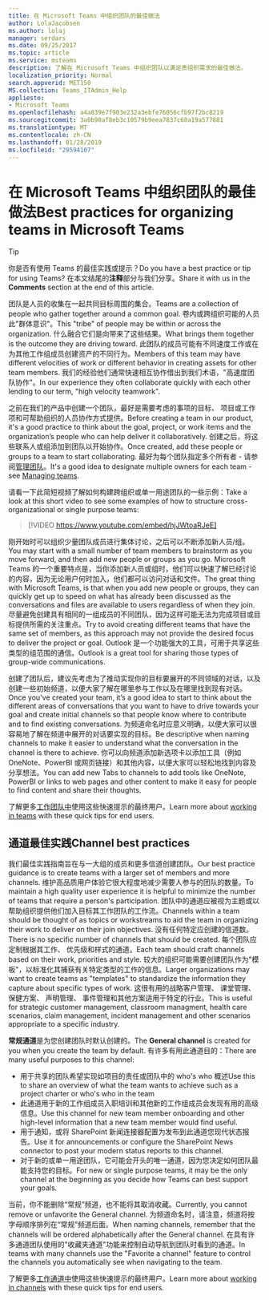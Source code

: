 ```yaml
---
title: 在 Microsoft Teams 中组织团队的最佳做法
author: LolaJacobsen
ms.author: lolaj
manager: serdars
ms.date: 09/25/2017
ms.topic: article
ms.service: msteams
description: 了解在 Microsoft Teams 中组织团队以满足贵组织需求的最佳做法。
localization_priority: Normal
search.appverid: MET150
MS.collection: Teams_ITAdmin_Help
appliesto:
- Microsoft Teams
ms.openlocfilehash: a4a839e7f903e232a3ebfe76056cfb97f2bc8219
ms.sourcegitcommit: 3a0b90af8eb3c10579b9eea7837c60a19a577881
ms.translationtype: MT
ms.contentlocale: zh-CN
ms.lasthandoff: 01/28/2019
ms.locfileid: "29594107"
---
```

<a name="best-practices-for-organizing-teams-in-microsoft-teams"></a><span data-ttu-id="d4f4a-103">在 Microsoft Teams 中组织团队的最佳做法</span><span class="sxs-lookup"><span data-stu-id="d4f4a-103">Best practices for organizing teams in Microsoft Teams</span></span>
======================================================

> [!TIP]
> <span data-ttu-id="d4f4a-104">你是否有使用 Teams 的最佳实践或提示？</span><span class="sxs-lookup"><span data-stu-id="d4f4a-104">Do you have a best practice or tip for using Teams?</span></span> <span data-ttu-id="d4f4a-105">在本文结尾的**注释**部分与我们分享。</span><span class="sxs-lookup"><span data-stu-id="d4f4a-105">Share it with us in the **Comments** section at the end of this article.</span></span>

<span data-ttu-id="d4f4a-106">团队是人员的收集在一起共同目标周围的集合。</span><span class="sxs-lookup"><span data-stu-id="d4f4a-106">Teams are a collection of people who gather together around a common goal.</span></span> <span data-ttu-id="d4f4a-107">卷内或跨组织可能的人员此"群体意识"。</span><span class="sxs-lookup"><span data-stu-id="d4f4a-107">This "tribe" of people may be within or across the organization.</span></span>  <span data-ttu-id="d4f4a-108">什么融合它们是向带来了这些结果。</span><span class="sxs-lookup"><span data-stu-id="d4f4a-108">What brings them together is the outcome they are driving toward.</span></span> <span data-ttu-id="d4f4a-109">此团队的成员可能有不同速度工作或在为其他工作组成员创建资产的不同行为。</span><span class="sxs-lookup"><span data-stu-id="d4f4a-109">Members of this team may have different velocities of work or different behavior in creating assets for other team members.</span></span>  <span data-ttu-id="d4f4a-110">我们的经验他们通常快速相互协作借出到我们术语，"高速度团队协作"。</span><span class="sxs-lookup"><span data-stu-id="d4f4a-110">In our experience they often collaborate quickly with each other lending to our term, "high velocity teamwork".</span></span>  

<span data-ttu-id="d4f4a-111">之前在我们的产品中创建一个团队，最好是需要考虑的事项的目标、 项目或工作项和可帮助组织的人员协作方式提供。</span><span class="sxs-lookup"><span data-stu-id="d4f4a-111">Before creating a team in our product, it's a good practice to think about the goal, project, or work items and the organization’s people who can help deliver it collaboratively.</span></span> <span data-ttu-id="d4f4a-112">创建之后，将这些联系人或组添加到团队以开始协作。</span><span class="sxs-lookup"><span data-stu-id="d4f4a-112">Once created, add these people or groups to a team to start collaborating.</span></span> <span data-ttu-id="d4f4a-113">最好为每个团队指定多个所有者 - 请参阅[管理团队](https://support.office.com/article/Teams-and-Channels-df38ae23-8f85-46d3-b071-cb11b9de5499)。</span><span class="sxs-lookup"><span data-stu-id="d4f4a-113">It's a good idea to designate multiple owners for each team - see [Managing teams](https://support.office.com/article/Teams-and-Channels-df38ae23-8f85-46d3-b071-cb11b9de5499).</span></span>

<span data-ttu-id="d4f4a-114">请看一下此简短视频了解如何构建跨组织或单一用途团队的一些示例：</span><span class="sxs-lookup"><span data-stu-id="d4f4a-114">Take a look at this short video to see some examples of how to structure cross-organizational or single purpose teams:</span></span>

> [!VIDEO https://www.youtube.com/embed/hjJWtoaRJeE]

<span data-ttu-id="d4f4a-115">刚开始时可以组织少量团队成员进行集体讨论，之后可以不断添加新人员/组。</span><span class="sxs-lookup"><span data-stu-id="d4f4a-115">You may start with a small number of team members to brainstorm as you move forward, and then add new people or groups as you go.</span></span> <span data-ttu-id="d4f4a-116">Microsoft Teams 的一个重要特点是，当你添加新人员或组时，他们可以快速了解已经讨论的内容，因为无论用户何时加入，他们都可以访问对话和文件。</span><span class="sxs-lookup"><span data-stu-id="d4f4a-116">The great thing with Microsoft Teams, is that when you add new people or groups, they can quickly get up to speed on what has already been discussed as the conversations and files are available to users regardless of when they join.</span></span> <span data-ttu-id="d4f4a-117">尽量避免创建具有相同的一组成员的不同团队，因为这样可能无法为完成项目或目标提供所需的关注重点。</span><span class="sxs-lookup"><span data-stu-id="d4f4a-117">Try to avoid creating different teams that have the same set of members, as this approach may not provide the desired focus to deliver the project or goal.</span></span> <span data-ttu-id="d4f4a-118">Outlook 是一个功能强大的工具，可用于共享这些类型的组范围的通信。</span><span class="sxs-lookup"><span data-stu-id="d4f4a-118">Outlook is a great tool for sharing those types of group-wide communications.</span></span>

<span data-ttu-id="d4f4a-119">创建了团队后，建议先考虑为了推动实现你的目标要展开的不同领域的对话，以及创建一些初始频道，以便大家了解在哪里参与工作以及在哪里找到现有对话。</span><span class="sxs-lookup"><span data-stu-id="d4f4a-119">Once you've created your team, it’s a good idea to start to think about the different areas of conversations that you want to have to drive towards your goal and create initial channels so that people know where to contribute and to find existing conversations.</span></span> <span data-ttu-id="d4f4a-120">为频道命名时应意义明确，以便大家可以很容易地了解在频道中展开的对话要实现的目标。</span><span class="sxs-lookup"><span data-stu-id="d4f4a-120">Be descriptive when naming channels to make it easier to understand what the conversation in the channel is there to achieve.</span></span> <span data-ttu-id="d4f4a-121">你可以向频道添加新选项卡以添加工具（例如 OneNote、PowerBI 或网页链接）和其他内容，以便大家可以轻松地找到内容及分享想法。</span><span class="sxs-lookup"><span data-stu-id="d4f4a-121">You can add new Tabs to channels to add tools like OneNote, PowerBI or links to web pages and other content to make it easy for people to find content and share their thoughts.</span></span>

<span data-ttu-id="d4f4a-122">了解更多[工作团队中](https://support.office.com/article/teams-and-channels-df38ae23-8f85-46d3-b071-cb11b9de5499#ID0EAABAAA=Work_in_teams)使用这些快速提示的最终用户。</span><span class="sxs-lookup"><span data-stu-id="d4f4a-122">Learn more about [working in teams](https://support.office.com/article/teams-and-channels-df38ae23-8f85-46d3-b071-cb11b9de5499#ID0EAABAAA=Work_in_teams) with these quick tips for end users.</span></span> 

<a name="channel-best-practices"></a><span data-ttu-id="d4f4a-123">通道最佳实践</span><span class="sxs-lookup"><span data-stu-id="d4f4a-123">Channel best practices</span></span>
----------------------

<span data-ttu-id="d4f4a-124">我们最佳实践指南旨在与一大组的成员和更多信道创建团队。</span><span class="sxs-lookup"><span data-stu-id="d4f4a-124">Our best practice guidance is to create teams with a larger set of members and more channels.</span></span>  <span data-ttu-id="d4f4a-125">维护高品质用户体验它很大程度地减少需要人参与的团队的数量。</span><span class="sxs-lookup"><span data-stu-id="d4f4a-125">To maintain a high quality user experience it is helpful to minimize the number of teams that require a person's participation.</span></span>  <span data-ttu-id="d4f4a-126">团队中的通道应被视为主题或以帮助组织提供他们加入目标其工作团队的工作流。</span><span class="sxs-lookup"><span data-stu-id="d4f4a-126">Channels within a team should be thought of as topics or workstreams to aid the team in organizing their work to deliver on their join objectives.</span></span>  <span data-ttu-id="d4f4a-127">没有任何特定应创建的信道数。</span><span class="sxs-lookup"><span data-stu-id="d4f4a-127">There is no specific number of channels that should be created.</span></span>  <span data-ttu-id="d4f4a-128">每个团队应定制根据其工作、 优先级和样式的通道。</span><span class="sxs-lookup"><span data-stu-id="d4f4a-128">Each team should craft channels based on their work, priorities and style.</span></span>  <span data-ttu-id="d4f4a-129">较大的组织可能需要创建团队作为"模板"，以标准化其捕获有关特定类型的工作的信息。</span><span class="sxs-lookup"><span data-stu-id="d4f4a-129">Larger organizations may want to create teams as "templates" to standardize the information they capture about specific types of work.</span></span>  <span data-ttu-id="d4f4a-130">这很有用的战略客户管理、 课堂管理、 保健方案、 声明管理、 事件管理和其他方案适用于特定的行业。</span><span class="sxs-lookup"><span data-stu-id="d4f4a-130">This is useful for strategic customer management, classroom managment, health care scenarios, claim management, incident management and other scenarios appropriate to a specific industry.</span></span>   

<span data-ttu-id="d4f4a-131">**常规通道**是为您创建团队时默认创建的。</span><span class="sxs-lookup"><span data-stu-id="d4f4a-131">The **General channel** is created for you when you create the team by default.</span></span> <span data-ttu-id="d4f4a-132">有许多有用此通道目的：</span><span class="sxs-lookup"><span data-stu-id="d4f4a-132">There are many useful purposes to this channel:</span></span>

-  <span data-ttu-id="d4f4a-133">用于共享的团队希望实现如项目的责任或团队中的 who's who 概述</span><span class="sxs-lookup"><span data-stu-id="d4f4a-133">Use this to share an overview of what the team wants to achieve such as a project charter or who's who in the team</span></span> 
-  <span data-ttu-id="d4f4a-134">此通道用于新的工作组成员入职培训和其他新的工作组成员会发现有用的高级信息。</span><span class="sxs-lookup"><span data-stu-id="d4f4a-134">Use this channel for new team member onboarding and other high-level information that a new team member would find useful.</span></span> 
-  <span data-ttu-id="d4f4a-135">用于通知，或将 SharePoint 新闻连接器配置为发布到此通道您现代状态报告。</span><span class="sxs-lookup"><span data-stu-id="d4f4a-135">Use it for announcements or configure the SharePoint News connector to post your modern status reports to this channel.</span></span>  
-  <span data-ttu-id="d4f4a-136">对于新的或单一用途团队，它可能会开头的唯一通道，因为您决定如何团队最能支持您的目标。</span><span class="sxs-lookup"><span data-stu-id="d4f4a-136">For new or single purpose teams, it may be the only channel at the beginning as you decide how Teams can best support your goals.</span></span>

<span data-ttu-id="d4f4a-137">当前，你不能删除“常规”频道，也不能将其取消收藏。</span><span class="sxs-lookup"><span data-stu-id="d4f4a-137">Currently, you cannot remove or unfavorite the General channel.</span></span> <span data-ttu-id="d4f4a-138">为频道命名时，请注意，频道将按字母顺序排列在“常规”频道后面。</span><span class="sxs-lookup"><span data-stu-id="d4f4a-138">When naming channels, remember that the channels will be ordered alphabetically after the General channel.</span></span> <span data-ttu-id="d4f4a-139">在具有许多通道团队使用的"收藏夹通道"功能来控制自动导航到团队时看到的通道。</span><span class="sxs-lookup"><span data-stu-id="d4f4a-139">In teams with many channels use the "Favorite a channel" feature to control the channels you automatically see when navigating to the team.</span></span> 

<span data-ttu-id="d4f4a-140">了解更多[工作通道中](https://support.office.com/article/teams-and-channels-df38ae23-8f85-46d3-b071-cb11b9de5499#ID0EAABAAA=Work_in_channels)使用这些快速提示的最终用户。</span><span class="sxs-lookup"><span data-stu-id="d4f4a-140">Learn more about [working in channels](https://support.office.com/article/teams-and-channels-df38ae23-8f85-46d3-b071-cb11b9de5499#ID0EAABAAA=Work_in_channels) with these quick tips for end users.</span></span> 


